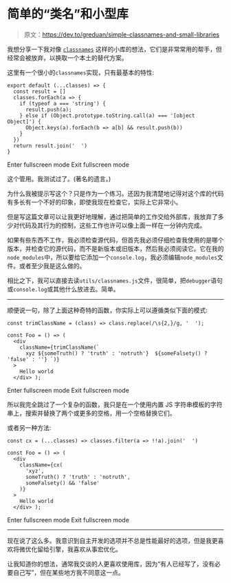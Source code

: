 # 简单的“类名”和小型库

> 原文：<https://dev.to/greduan/simple-classnames-and-small-libraries>

我想分享一下我对像 [`classnames`](https://github.com/JedWatson/classnames) 这样的小库的想法，它们是非常常用的帮手，但经常会被放弃，以换取一个本土的替代方案。

这里有一个很小的`classnames`实现，只有最基本的特性:

```
export default (...classes) => {
  const result = []
  classes.forEach(a => {
    if (typeof a === 'string') {
      result.push(a);
    } else if (Object.prototype.toString.call(a) === '[object Object]') {
      Object.keys(a).forEach(b => a[b] && result.push(b))
    }
  })
  return result.join('  ')
} 
```

Enter fullscreen mode Exit fullscreen mode

这个管用。我测试过了。(著名的遗言。)

为什么我被提示写这个？只是作为一个练习。还因为我清楚地记得对这个库的代码有多长有一个不好的印象，即使我现在检查它，实际上它非常小。

但是写这篇文章可以让我更好地理解，通过把简单的工作交给外部库，我放弃了多少对代码及其行为的控制，这些工作也许可以像上面一样在一分钟内完成。

如果有些东西不工作，我必须检查源代码，但首先我必须仔细检查我使用的是哪个版本，并检查它的源代码，而不是新版本或旧版本，然后我必须阅读它。它在我的`node_modules`中，所以要给它添加一个`console.log`，我必须编辑`node_modules`文件。或者至少我是这么做的。

相比之下，我可以直接去读`utils/classnames.js`文件，很简单，把`debugger`语句或`console.log`或其他什么放进去。简单。

* * *

顺便说一句，除了上面这种奇特的函数，你实际上可以遵循类似下面的模式:

```
const trimClassName = (class) => class.replace(/\s{2,}/g, '  ');

const Foo = () => (
  <div
    className={trimClassName(`
      xyz ${someTruth() ? 'truth' : 'notruth'}  ${someFalsety() ? 'false' : ''} `)}
  >
    Hello world
  </div> ); 
```

Enter fullscreen mode Exit fullscreen mode

所以我完全跳过了一个复杂的函数，我只是在一个使用内置 JS 字符串模板的字符串上，搜索并替换了两个或更多的空格，用一个空格替换它们。

或者另一种方法:

```
const cx = (...classes) => classes.filter(a => !!a).join('  ')

const Foo = () => (
  <div
    className={cx(
      'xyz',
      someTruth() ? 'truth' : 'notruth',
      someFalsety() && 'false'
    )}
  >
    Hello world
  </div> ); 
```

Enter fullscreen mode Exit fullscreen mode

* * *

现在说了这么多。我意识到自主开发的选项并不总是性能最好的选项，但是我更喜欢将微优化留给引擎，我喜欢从事宏优化。

让我知道你的想法，通常我交谈的人更喜欢使用库，因为“有人已经写了，没有必要自己写”，但在某些地方我不同意这一点。